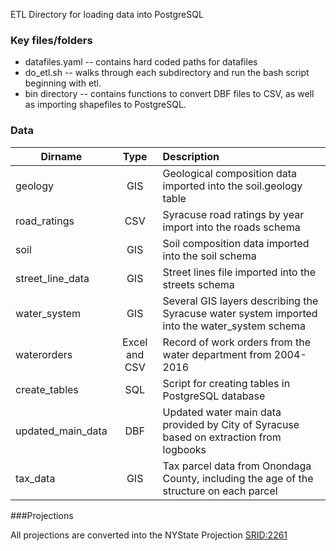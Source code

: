 ETL Directory for loading data into PostgreSQL

### Key files/folders

- datafiles.yaml -- contains hard coded paths for datafiles
- do_etl.sh -- walks through each subdirectory and run the bash script
beginning with etl.
- bin directory -- contains functions to convert DBF files to CSV, as well as importing shapefiles to PostgreSQL.

### Data

| Dirname        | Type           | Description  |
| ------------- |:-------------:|:-----|
| geology      | GIS | Geological composition data imported into the soil.geology table |
| road_ratings | CSV | Syracuse road ratings by year import into the roads schema |
| soil         | GIS |  Soil composition data imported into the soil schema |
| street_line_data | GIS | Street lines file imported into the streets schema |
| water_system | GIS | Several GIS layers describing the Syracuse water system imported into the water_system schema |
| waterorders | Excel and CSV | Record of work orders from the water department from 2004-2016 |
| create_tables | SQL | Script for creating tables in PostgreSQL database |
| updated_main_data | DBF | Updated water main data provided by City of Syracuse based on extraction from logbooks |
| tax_data | GIS | Tax parcel data from Onondaga County, including the age of the structure on each parcel |

###Projections

All projections are converted into the NYState Projection [SRID:2261](http://spatialreference.org/ref/epsg/2261/)

